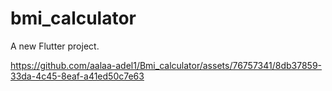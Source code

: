 # bmi_calculator

A new Flutter project.


https://github.com/aalaa-adel1/Bmi_calculator/assets/76757341/8db37859-33da-4c45-8eaf-a41ed50c7e63
